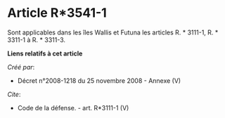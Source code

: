 # Article R*3541-1

Sont applicables dans les îles Wallis et Futuna les articles R. * 3111-1, R. * 3311-1 à R. * 3311-3.

**Liens relatifs à cet article**

_Créé par_:

  - Décret n°2008-1218 du 25 novembre 2008 -  Annexe (V)

_Cite_:

  - Code de la défense. - art. R*3111-1 (V)
